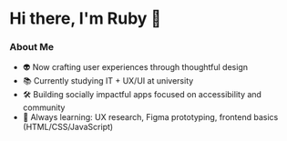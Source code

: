 # Hi there, I'm Ruby 👋

### About Me
- 👽 Now crafting user experiences through thoughtful design
- 📚 Currently studying IT + UX/UI at university
- 🛠 Building socially impactful apps focused on accessibility and community
- 🚀 Always learning: UX research, Figma prototyping, frontend basics (HTML/CSS/JavaScript)


